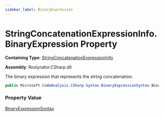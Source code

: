 ```yaml
---
sidebar_label: BinaryExpression
---
```


# StringConcatenationExpressionInfo\.BinaryExpression Property

**Containing Type**: [StringConcatenationExpressionInfo](../index.md)

**Assembly**: Roslynator\.CSharp\.dll

  
The binary expression that represents the string concatenation\.

```csharp
public Microsoft.CodeAnalysis.CSharp.Syntax.BinaryExpressionSyntax BinaryExpression { get; }
```

### Property Value

[BinaryExpressionSyntax](https://docs.microsoft.com/en-us/dotnet/api/microsoft.codeanalysis.csharp.syntax.binaryexpressionsyntax)

